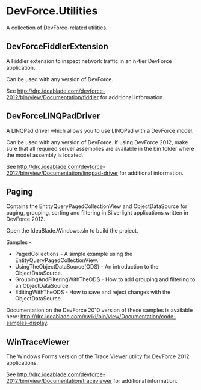 DevForce.Utilities
==================
A collection of DevForce-related utilities.


DevForceFiddlerExtension
------------------------
A Fiddler extension to inspect network traffic in an n-tier DevForce application.

Can be used with any version of DevForce.

See http://drc.ideablade.com/devforce-2012/bin/view/Documentation/fiddler for additional information.


DevForceLINQPadDriver
---------------------
A LINQPad driver which allows you to use LINQPad with a DevForce model.

Can be used with any version of DevForce.  If using DevForce 2012, make sure that all required server assemblies are available in the bin folder where the model assembly is located.

See http://drc.ideablade.com/devforce-2012/bin/view/Documentation/linqpad-driver for additional information.


Paging
------
Contains the EntityQueryPagedCollectionView and ObjectDataSource for paging, grouping, sorting and filtering in Silverlight applications written in DevForce 2012.  

Open the IdeaBlade.Windows.sln to build the project.

Samples - 
 - PagedCollections - A simple example using the EntityQueryPagedCollectionView.
 - UsingTheObjectDataSource(ODS) - An introduction to the ObjectDataSource.
 - GroupingAndFilteringWithTheODS - How to add grouping and filtering to an ObjectDataSource.
 - EditingWithTheODS - How to save and reject changes with the ObjectDataSource.

Documentation on the DevForce 2010 version of these samples is available here: http://drc.ideablade.com/xwiki/bin/view/Documentation/code-samples-display.


WinTraceViewer
--------------
The Windows Forms version of the Trace Viewer utility for DevForce 2012 applications.  

See http://drc.ideablade.com/devforce-2012/bin/view/Documentation/traceviewer for additional information.
